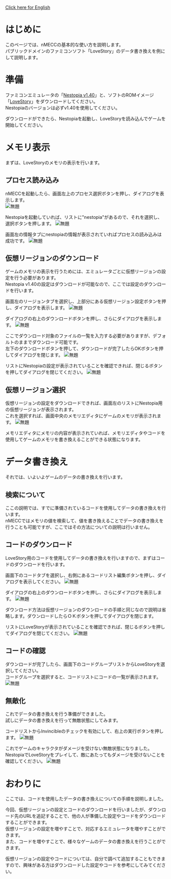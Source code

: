 [Click here for English](/howto.md)

# はじめに
このページでは、nMECCの基本的な使い方を説明します。  
パブリックドメインのファミコンソフト「LoveStory」のデータ書き換えを例にして説明します。
# 準備
ファミコンエミュレータの「[Nestopia v1.40](http://nestopia.sourceforge.net/)」と、ソフトのROMイメージ「[LoveStory](https://pdroms.de/files/nintendo-nintendoentertainmentsystem-nes-famicom-fc/love-story)」をダウンロードしてください。  
Nestopiaのバージョンは必ずv1.40を使用してください。

ダウンロードができたら、Nestopiaを起動し、LoveStoryを読み込んでゲームを開始してください。
# メモリ表示
まずは、LoveStoryのメモリの表示を行います。
## プロセス読み込み
nMECCを起動したら、画面左上のプロセス選択ボタンを押し、ダイアログを表示します。  
![無題](https://user-images.githubusercontent.com/47295136/175544748-0dd94e05-f5c4-4207-afb9-7872ebf919c1.png)

Nestopiaを起動していれば、リストに"nestopia"があるので、それを選択し、選択ボタンを押します。
![無題](https://user-images.githubusercontent.com/47295136/175546073-f482533e-4149-4903-842e-0b02a252b62f.png)

画面左の情報タブにnestopiaの情報が表示されていればプロセスの読み込みは成功です。
![無題](https://user-images.githubusercontent.com/47295136/175546276-255574f6-da7c-4680-ad1f-d7624d8ac489.png)

## 仮想リージョンのダウンロード
ゲームのメモリの表示を行うためには、エミュレータごとに仮想リージョンの設定を行う必要があります。  
Nestopia v1.40の設定はダウンロードが可能なので、ここでは設定のダウンロードを行います。

画面左のリージョンタブを選択し、上部分にある仮想リージョン設定ボタンを押し、ダイアログを表示します。
![無題](https://user-images.githubusercontent.com/47295136/175546471-0aa3b4fe-98f2-45b3-8f8d-bd34db7c85c4.png)

ダイアログの右上のダウンロードボタンを押し、さらにダイアログを表示します。
![無題](https://user-images.githubusercontent.com/47295136/175546721-c7c50d17-b2bc-42f0-93bf-3db59f8df9ce.png)

ここでダウンロード対象のファイルの一覧を入力する必要がありますが、デフォルトのままでダウンロード可能です。  
左下のダウンロードボタンを押して、ダウンロードが完了したらOKボタンを押してダイアログを閉じます。
![無題](https://user-images.githubusercontent.com/47295136/175546948-8f0cb630-440f-4057-a528-c87c010d3653.png)

リストにNestopiaの設定が表示されていることを確認できれば、閉じるボタンを押してダイアログを閉じてください。
![無題](https://user-images.githubusercontent.com/47295136/175547174-b6852754-1f69-49c3-8156-dfe5feb24e3b.png)

## 仮想リージョン選択
仮想リージョンの設定をダウンロードできれば、画面左のリストにNestopia用の仮想リージョンが表示されます。  
これを選択すれば、画面中央のメモリエディタにゲームのメモリが表示されます。
![無題](https://user-images.githubusercontent.com/47295136/175547495-f91cd281-d1a8-4aed-a5d9-d2b2080d3bcf.png)

メモリエディタにメモリの内容が表示されていれば、メモリエディタやコードを使用してゲームのメモリを書き換えることができる状態になります。

# データ書き換え
それでは、いよいよゲームのデータの書き換えを行います。

## 検索について
ここの説明では、すでに準備されているコードを使用してデータの書き換えを行います。  
nMECCではメモリの値を検索して、値を書き換えることでデータの書き換えを行うことも可能ですが、ここではその方法についての説明は行いません。

## コードのダウンロード
LoveStory用のコードを使用してデータの書き換えを行いますので、まずはコードのダウンロードを行います。

画面下のコードタブを選択し、右側にあるコードリスト編集ボタンを押し、ダイアログを表示してください。
![無題](https://user-images.githubusercontent.com/47295136/175547690-ca100af4-84d2-42be-b4be-58e8f93bbfb4.png)

ダイアログの右上のダウンロードボタンを押し、さらにダイアログを表示します。
![無題](https://user-images.githubusercontent.com/47295136/175547837-f2376f18-44f9-4a61-bed0-7316c24ce0bd.png)

ダウンロード方法は仮想リージョンのダウンロードの手順と同じなので説明は省略します。ダウンロードしたらＯＫボタンを押してダイアログを閉じます。

リストにLoveStoryが表示されていることを確認できれば、閉じるボタンを押してダイアログを閉じてください。
![無題](https://user-images.githubusercontent.com/47295136/175547972-eeeac68f-0296-48c8-bc0d-425848095d15.png)

## コードの確認
ダウンロードが完了したら、画面下のコードグループリストからLoveStoryを選択してください。  
コードグループを選択すると、コードリストにコードの一覧が表示されます。
![無題](https://user-images.githubusercontent.com/47295136/175548185-f6368695-6087-43ca-bfc1-a8b91222c837.png)

## 無敵化
これでデータの書き換えを行う準備ができました。  
試しにデータの書き換えを行って無敵状態にしてみます。

コードリストからInvincibleのチェックを有効にして、右上の実行ボタンを押します。
![無題](https://user-images.githubusercontent.com/47295136/175548529-01823c1d-a9cc-48cc-b3bd-e4224906b549.png)

これでゲームのキャラクタがダメージを受けない無敵状態になりました。  
NestopiaでLoveStoryをプレイして、敵にあたってもダメージを受けないことを確認してください。
![無題](https://user-images.githubusercontent.com/47295136/175548864-738dc112-4f6a-42ed-a2c7-eb917ea22be4.png)

# おわりに
ここでは、コードを使用したデータの書き換えについての手順を説明しました。

今回、仮想リージョンの設定とコードのダウンロードを行いましたが、ダウンロード先のURLを追記することで、他の人が準備した設定やコードをダウンロードすることができます。  
仮想リージョンの設定を増やすことで、対応するエミュレータを増やすことができます。  
また、コードを増やすことで、様々なゲームのデータの書き換えを行うことができます。

仮想リージョンの設定やコードについては、自分で調べて追加することもできますので、興味がある方はダウンロードした設定やコードを参考にしてみてください。
